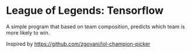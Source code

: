 # League of Legends: Tensorflow

A simple program that based on team composition, predicts which team is more likely to win.  

Inspired by https://github.com/zgovani/lol-champion-picker
